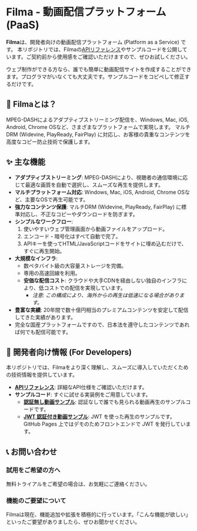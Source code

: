 # Filma - 動画配信プラットフォーム (PaaS)

**Filma**は、開発者向けの動画配信プラットフォーム (Platform as a Service) です。
本リポジトリでは、Filmaの[APIリファレンス](api_specification.md)やサンプルコードを公開しています。ご契約前から使用感をご確認いただけますので、ぜひお試しください。

ウェブ制作ができる方なら、誰でも簡単に動画配信サイトを作成することができます。プログラマがいなくても大丈夫です。サンプルコードをコピペして修正するだけです。

## 🚀 Filmaとは？

MPEG-DASHによるアダプティブストリーミング配信を、Windows, Mac, iOS, Android, Chrome OSなど、さまざまなプラットフォームで実現します。
マルチDRM (Widevine, PlayReady, FairPlay) に対応し、お客様の貴重なコンテンツを高度なコピー防止技術で保護します。

## ✨ 主な機能

  * **アダプティブストリーミング**: MPEG-DASHにより、視聴者の通信環境に応じて最適な画質を自動で選択し、スムーズな再生を提供します。
  * **マルチプラットフォーム対応**: Windows, Mac, iOS, Android, Chrome OSなど、主要なOSで再生可能です。
  * **強力なコンテンツ保護**: マルチDRM (Widevine, PlayReady, FairPlay) に標準対応し、不正なコピーやダウンロードを防ぎます。
  * **シンプルなワークフロー**:
    1.  使いやすいウェブ管理画面から動画ファイルをアップロード。
    2.  エンコード・暗号化はすべて自動で完了。
    3.  APIキーを使ってHTML/JavaScriptコードをサイトに埋め込むだけで、すぐに再生開始。
  * **大規模なインフラ**:
      * 数ペタバイト級の大容量ストレージを完備。
      * 専用の高速回線を利用。
      * **安価な配信コスト**: クラウドや大手CDNを経由しない独自のインフラにより、低コストでの配信を実現しています。
          * *注意: この構成により、海外からの再生は低速になる場合があります。*
  * **豊富な実績**: 20年間で数十億円相当のプレミアムコンテンツを安定して配信してきた実績があります。
  * 完全な国産プラットフォームですので、日本法を遵守したコンテンツであれば何でも配信可能です。

## 🔧 開発者向け情報 (For Developers)

本リポジトリでは、Filmaをより深く理解し、スムーズに導入していただくための技術情報を提供しています。

  * **[APIリファレンス](api_specification.md)**: 詳細なAPI仕様をご確認いただけます。
  * **サンプルコード**: すぐに試せる実装例をご用意しています。
    * **[認証無し動画サンプル](/template-no-auth)**: 認証なしで誰でも見られる動画再生のサンプルコードです。
    * **[JWT 認証付き動画サンプル](/template-jwt)**: JWT を使った再生のサンプルです。GitHub Pages 上ではデモのためフロントエンドで JWT を発行しています。

## 📞 お問い合わせ

### 試用をご希望の方へ

無料トライアルをご希望の場合は、お気軽にご連絡ください。

### 機能のご要望について

Filmaは現在、機能追加や拡張を積極的に行っています。「こんな機能が欲しい」といったご要望がありましたら、ぜひお聞かせください。
